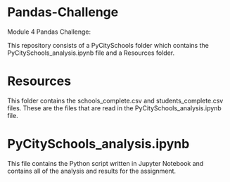 # Pandas-Challenge
Module 4 Pandas Challenge:

This repository consists of a PyCitySchools folder which contains the PyCitySchools_analysis.ipynb file and a Resources folder.


# Resources
This folder contains the schools_complete.csv and students_complete.csv files. These are the files that are read in the PyCitySchools_analysis.ipynb file.

# PyCitySchools_analysis.ipynb
This file contains the Python script written in Jupyter Notebook and contains all of the analysis and results for the assignment.